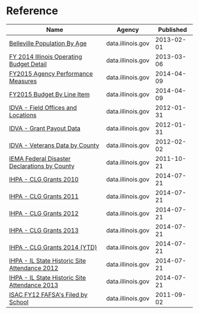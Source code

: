 # Reference

Name | Agency | Published
---- | ---- | ---------
[Belleville Population By Age](../datasets/tz9p-xjrd.md) | data.illinois.gov | 2013-02-01
[FY 2014 Illinois Operating Budget Detail](../datasets/9bi9-62dv.md) | data.illinois.gov | 2013-03-06
[FY2015 Agency Performance Measures](../datasets/paxx-4u36.md) | data.illinois.gov | 2014-04-09
[FY2015 Budget By Line Item](../datasets/atbf-3t6d.md) | data.illinois.gov | 2014-04-09
[IDVA - Field Offices and Locations](../datasets/rjrr-h2p8.md) | data.illinois.gov | 2012-01-31
[IDVA - Grant Payout Data](../datasets/64bi-nkf6.md) | data.illinois.gov | 2012-01-31
[IDVA - Veterans Data by County](../datasets/szpd-xiya.md) | data.illinois.gov | 2012-02-02
[IEMA Federal Disaster Declarations by County](../datasets/r7fq-24ug.md) | data.illinois.gov | 2011-10-21
[IHPA - CLG Grants 2010](../datasets/cvrw-tygd.md) | data.illinois.gov | 2014-07-21
[IHPA - CLG Grants 2011](../datasets/745h-m2ui.md) | data.illinois.gov | 2014-07-21
[IHPA - CLG Grants 2012](../datasets/szt5-5hra.md) | data.illinois.gov | 2014-07-21
[IHPA - CLG Grants 2013](../datasets/8dhh-zeyn.md) | data.illinois.gov | 2014-07-21
[IHPA - CLG Grants 2014 (YTD)](../datasets/qycd-888m.md) | data.illinois.gov | 2014-07-21
[IHPA - IL State Historic Site Attendance 2012](../datasets/qu52-c5n6.md) | data.illinois.gov | 2014-07-21
[IHPA - IL State Historic Site Attendance 2013](../datasets/ycxu-pahq.md) | data.illinois.gov | 2014-07-21
[ISAC FY12 FAFSA's Filed by School](../datasets/wt9x-teai.md) | data.illinois.gov | 2011-09-02

